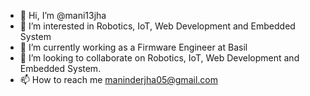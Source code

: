- 👋 Hi, I’m @mani13jha
- 👀 I’m interested in Robotics, IoT, Web Development and Embedded System
- 🌱 I’m currently working as a Firmware Engineer at Basil
- 💞️ I’m looking to collaborate on Robotics, IoT, Web Development and Embedded System.
- 📫 How to reach me maninderjha05@gmail.com

<!---
mani13jha/mani13jha is a ✨ special ✨ repository because its `README.md` (this file) appears on your GitHub profile.
You can click the Preview link to take a look at your changes.
--->

